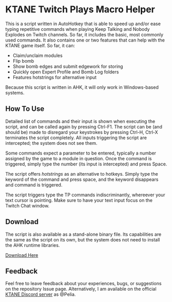 # KTANE Twitch Plays Macro Helper
This is a script written in AutoHotkey that is able to speed up and/or ease typing repetitive commands when playing Keep Talking and Nobody Explodes on Twitch channels. So far, it includes the basic, most commonly used commands. It also contains one or two features that can help with the KTANE game itself. So far, it can:

- Claim/unclaim modules
- Flip bomb
- Show bomb edges and submit edgework for storing
- Quickly open Expert Profile and Bomb Log folders
- Features hotstrings for alternative input

Because this script is written in AHK, it will only work in Windows-based systems.

## How To Use
Detailed list of commands and their input is shown when executing the script, and can be called again by pressing Ctrl-F1. The script can be (and should be) made to disregard your keystrokes by pressing Ctrl-H, Ctrl-X terminates the script completely. All inputs triggering the script are intercepted; the system does not see them.

Some commands expect a parameter to be entered, typically a number assigned by the game to a module in question. Once the command is triggered, simply type the number (its input is intercepted) and press Space.

The script offers *hotstrings* as an alternative to hotkeys. Simply type the keyword of the command and press space, and the keyword disappears and command is triggered.

The script triggers type the TP commands indiscriminantly, whereever your text cursor is pointing. Make sure to have your text input focus on the Twitch Chat window.

## Download
The script is also available as a stand-alone binary file. Its capabilities are the same as the script on its own, but the system does not need to install the AHK runtime libraries.

[Download Here](https://github.com/Peliia/tp-ahk-helper/blob/master/KTaNE%20TP%20Helper.exe?raw=true)

## Feedback
Feel free to leave feedback about your experiences, bugs, or suggestions on the repository Issue page. Alternatively, I am available on the official [KTANE Discord server](https://discord.gg/Fv7YEDj) as @Pelia.
